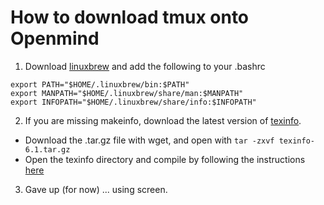 #  How to download tmux onto Openmind

1. Download [linuxbrew](http://linuxbrew.sh/) and add the following to your .bashrc
```
export PATH="$HOME/.linuxbrew/bin:$PATH"
export MANPATH="$HOME/.linuxbrew/share/man:$MANPATH"
export INFOPATH="$HOME/.linuxbrew/share/info:$INFOPATH"
```

2. If you are missing makeinfo, download the latest version of [texinfo](https://www.gnu.org/software/texinfo/). 
  * Download the .tar.gz file with wget, and open with ```tar -zxvf texinfo-6.1.tar.gz ```
  * Open the texinfo directory and compile by following the instructions [here](http://www.linuxfromscratch.org/lfs/view/stable/chapter05/texinfo.html)

3. Gave up (for now) ... using screen.
